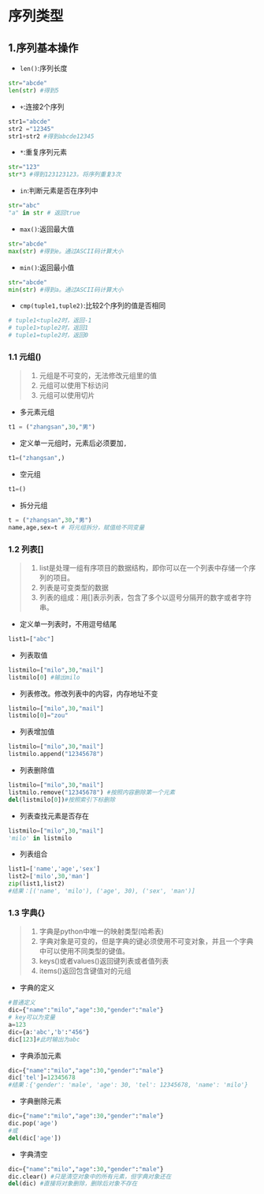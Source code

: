 # 序列类型

## 1.序列基本操作
- `len()`:序列长度
```python
str="abcde"
len(str) #得到5
```
- `+`:连接2个序列
```python
str1="abcde"
str2 ="12345"
str1+str2 #得到abcde12345
```
- `*`:重复序列元素
```python
str="123"
str*3 #得到123123123。将序列重复3次
```
- `in`:判断元素是否在序列中
```python
str="abc"
"a" in str # 返回true
```
- `max()`:返回最大值
```python
str="abcde"
max(str) #得到e。通过ASCII码计算大小
```
- `min()`:返回最小值
```python
str="abcde"
min(str) #得到a。通过ASCII码计算大小
```
- `cmp(tuple1,tuple2)`:比较2个序列的值是否相同
```python
# tuple1<tuple2时，返回-1
# tuple1>tuple2时，返回1
# tuple1=tuple2时，返回0
```

### 1.1 元组()
>1. 元组是不可变的，无法修改元组里的值
>2. 元组可以使用下标访问
>3. 元组可以使用切片

- 多元素元组
```python
t1 = ("zhangsan",30,"男")
```
- 定义单一元组时，元素后必须要加`,`
```python
t1=("zhangsan",)
```
- 空元组
```python
t1=()
```
- 拆分元组
```python
t = ("zhangsan",30,"男")
name,age,sex=t # 将元组拆分，赋值给不同变量
```

### 1.2 列表[]
>1. list是处理一组有序项目的数据结构，即你可以在一个列表中存储一个序列的项目。
>2. 列表是可变类型的数据
>3. 列表的组成：用[]表示列表，包含了多个以逗号分隔开的数字或者字符串。

- 定义单一列表时，不用逗号结尾
```python
list1=["abc"]
```
- 列表取值
```python
listmilo=["milo",30,"mail"]
listmilo[0] #输出milo
```
- 列表修改。修改列表中的内容，内存地址不变
```python
listmilo=["milo",30,"mail"]
listmilo[0]="zou"
```
- 列表增加值
```python
listmilo=["milo",30,"mail"]
listmilo.append("12345678")
```
- 列表删除值
```python
listmilo=["milo",30,"mail"]
listmilo.remove("12345678") #按照内容删除第一个元素
del(listmilo[0])#按照索引下标删除
```
- 列表查找元素是否存在
```python
listmilo=["milo",30,"mail"]
'milo' in listmilo
```
- 列表组合
```python
list1=['name','age','sex']
list2=['milo',30,'man']
zip(list1,list2)
#结果：[('name', 'milo'), ('age', 30), ('sex', 'man')]
```

### 1.3 字典{}
>1. 字典是python中唯一的映射类型(哈希表)
>2. 字典对象是可变的，但是字典的键必须使用不可变对象，并且一个字典中可以使用不同类型的键值。
>3. keys()或者values()返回键列表或者值列表
>4. items()返回包含键值对的元组

- 字典的定义
```python
#普通定义
dic={"name":"milo","age":30,"gender":"male"}
# key可以为变量
a=123
dic={a:'abc','b':"456"}
dic[123]#此时输出为abc
```
- 字典添加元素
```python
dic={"name":"milo","age":30,"gender":"male"}
dic['tel']=12345678
#结果：{'gender': 'male', 'age': 30, 'tel': 12345678, 'name': 'milo'}
```
- 字典删除元素
```python
dic={"name":"milo","age":30,"gender":"male"}
dic.pop('age')
#或
del(dic['age'])
```
- 字典清空
```python
dic={"name":"milo","age":30,"gender":"male"}
dic.clear() #只是清空对象中的所有元素，但字典对象还在
del(dic) #直接将对象删除，删除后对象不存在
```
